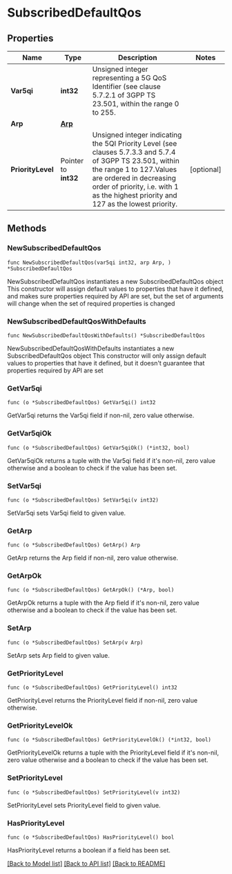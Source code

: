 # SubscribedDefaultQos

## Properties

Name | Type | Description | Notes
------------ | ------------- | ------------- | -------------
**Var5qi** | **int32** | Unsigned integer representing a 5G QoS Identifier (see clause 5.7.2.1 of 3GPP TS 23.501, within the range 0 to 255.  | 
**Arp** | [**Arp**](Arp.md) |  | 
**PriorityLevel** | Pointer to **int32** | Unsigned integer indicating the 5QI Priority Level (see clauses 5.7.3.3 and 5.7.4 of 3GPP TS 23.501, within the range 1 to 127.Values are ordered in decreasing order of priority,  i.e. with 1 as the highest priority and 127 as the lowest priority.   | [optional] 

## Methods

### NewSubscribedDefaultQos

`func NewSubscribedDefaultQos(var5qi int32, arp Arp, ) *SubscribedDefaultQos`

NewSubscribedDefaultQos instantiates a new SubscribedDefaultQos object
This constructor will assign default values to properties that have it defined,
and makes sure properties required by API are set, but the set of arguments
will change when the set of required properties is changed

### NewSubscribedDefaultQosWithDefaults

`func NewSubscribedDefaultQosWithDefaults() *SubscribedDefaultQos`

NewSubscribedDefaultQosWithDefaults instantiates a new SubscribedDefaultQos object
This constructor will only assign default values to properties that have it defined,
but it doesn't guarantee that properties required by API are set

### GetVar5qi

`func (o *SubscribedDefaultQos) GetVar5qi() int32`

GetVar5qi returns the Var5qi field if non-nil, zero value otherwise.

### GetVar5qiOk

`func (o *SubscribedDefaultQos) GetVar5qiOk() (*int32, bool)`

GetVar5qiOk returns a tuple with the Var5qi field if it's non-nil, zero value otherwise
and a boolean to check if the value has been set.

### SetVar5qi

`func (o *SubscribedDefaultQos) SetVar5qi(v int32)`

SetVar5qi sets Var5qi field to given value.


### GetArp

`func (o *SubscribedDefaultQos) GetArp() Arp`

GetArp returns the Arp field if non-nil, zero value otherwise.

### GetArpOk

`func (o *SubscribedDefaultQos) GetArpOk() (*Arp, bool)`

GetArpOk returns a tuple with the Arp field if it's non-nil, zero value otherwise
and a boolean to check if the value has been set.

### SetArp

`func (o *SubscribedDefaultQos) SetArp(v Arp)`

SetArp sets Arp field to given value.


### GetPriorityLevel

`func (o *SubscribedDefaultQos) GetPriorityLevel() int32`

GetPriorityLevel returns the PriorityLevel field if non-nil, zero value otherwise.

### GetPriorityLevelOk

`func (o *SubscribedDefaultQos) GetPriorityLevelOk() (*int32, bool)`

GetPriorityLevelOk returns a tuple with the PriorityLevel field if it's non-nil, zero value otherwise
and a boolean to check if the value has been set.

### SetPriorityLevel

`func (o *SubscribedDefaultQos) SetPriorityLevel(v int32)`

SetPriorityLevel sets PriorityLevel field to given value.

### HasPriorityLevel

`func (o *SubscribedDefaultQos) HasPriorityLevel() bool`

HasPriorityLevel returns a boolean if a field has been set.


[[Back to Model list]](../README.md#documentation-for-models) [[Back to API list]](../README.md#documentation-for-api-endpoints) [[Back to README]](../README.md)


